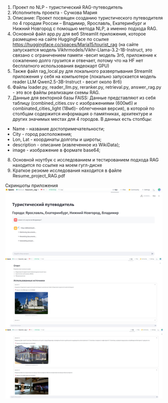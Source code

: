 1. Проект по NLP - туристический RAG-путеводитель
2. Исполнитель проекта - Сучкова Мария
3. Описание:
Проект посвящен созданию туристического путеводителя по 4 городам России – Владимир, Ярославль, Екатеринбург и Нижний Новгород с помощью метода NLP, а именно подхода RAG.
4. Основной файл app.py для веб Streamlit приложения, которое размещено на сайте HuggingFace по ссылке https://huggingface.co/spaces/Maria15/tourist_rag  (на сайте запускается модель Vikhrmodels/Vikhr-Llama-3.2-1B-Instruct, это связано  с ограничением памяти -весит модель 3гб, приложение к сожалению долго грузится и отвечает, потому что на HF нет бесплатного использования видеокарт GPU)
5. Также файл rag_local.py для локального развертывания Streamlit приложения у себя на компьютере (локально запускается модель reader LLM Qwen2.5-3B-Instruct - весит около 8гб)
6. Файлы loader.py, reader_llm.py, reranker.py, retrieval.py, answer_rag.py - это все файлы реализации схемы RAG.
7. Данные для векторной базы FAISS:
Данные представляют из себя таблицу (combined_cities.csv с изображениями (600мб) и combinated_cities_light (18мб)- облегченная версия), в которой по столбцам содержится информация о памятниках, архитектуре и других значимых местах для 4 городов. В данных есть столбцы:
* Name - название достопримечательности;
* City - город расположения;
* Lon, Lat - координаты долготы и широты;
* description - описание (извлеченное из WikiData);
* image - изображение в формате base64;
8. Основной ноутбук с исследованием и тестированием подхода RAG находится по ссылке на моем гугл-диске
9. Краткое резюме исследования находится в файле Resume_project_RAG.pdf

Скриншоты приложения
![alt text](screen_app_hf.jpg)
![alt text](screen_app_hf2.jpg)
![alt text](screen_app_hf3.jpg)

